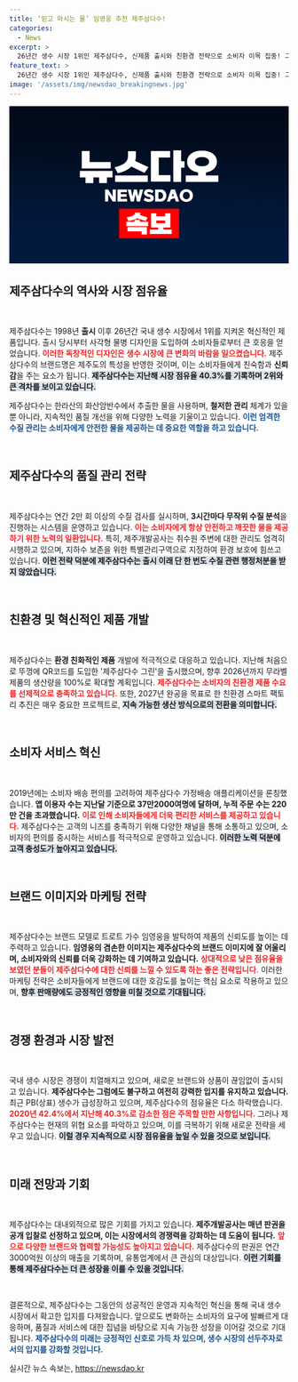 ```yaml
---
title: ‘믿고 마시는 물’ 임영웅 추천 제주삼다수!
categories:
  - News
excerpt: >
  26년간 생수 시장 1위인 제주삼다수, 신제품 출시와 친환경 전략으로 소비자 이목 집중! 그러나 가성비 제품과 경쟁사 투자가 위협 요인으로 떠오른다.
feature_text: >
  26년간 생수 시장 1위인 제주삼다수, 신제품 출시와 친환경 전략으로 소비자 이목 집중! 그러나 가성비 제품과 경쟁사 투자가 위협 요인으로 떠오른다.
image: '/assets/img/newsdao_breakingnews.jpg'
---
```


<p><img src="/assets/img/newsdao_breakingnews.jpg" alt="koreaapp 속보" /></p>

<h2 data-ke-size="size26">제주삼다수의 역사와 시장 점유율</h2>

<p data-ke-size="size16">&nbsp;</p>

<p>제주삼다수는 1998년 <b>출시</b> 이후 26년간 국내 생수 시장에서 1위를 지켜온 혁신적인 제품입니다. 출시 당시부터 사각형 물병 디자인을 도입하여 소비자들로부터 큰 호응을 얻었습니다. <b><span style="color: #ee2323;">이러한 독창적인 디자인은 생수 시장에 큰 변화의 바람을 일으켰습니다.</span></b> 제주삼다수의 브랜드명은 제주도의 특성을 반영한 것이며, 이는 소비자들에게 친숙함과 <b>신뢰감</b>을 주는 요소가 됩니다. <b><span style="background-color: #21538527;">제주삼다수는 지난해 시장 점유율 40.3%를 기록하며 2위와 큰 격차를 보이고 있습니다.</span></b> </p>

<p>제주삼다수는 한라산의 화산암반수에서 추출한 물을 사용하며, <b>철저한 관리</b> 체계가 있을 뿐 아니라, 지속적인 품질 개선을 위해 다양한 노력을 기울이고 있습니다. <b><span style="color: #1a5490;">이런 엄격한 수질 관리는 소비자에게 안전한 물을 제공하는 데 중요한 역할을 하고 있습니다.</span></b> </p>

<p data-ke-size="size16">&nbsp;</p>

<h2 data-ke-size="size26">제주삼다수의 품질 관리 전략</h2>

<p data-ke-size="size16">&nbsp;</p>

<p>제주삼다수는 연간 2만 회 이상의 수질 검사를 실시하며, <b>3시간마다 무작위 수질 분석</b>을 진행하는 시스템을 운영하고 있습니다. <b><span style="color: #ee2323;">이는 소비자에게 항상 안전하고 깨끗한 물을 제공하기 위한 노력의 일환입니다.</span></b> 특히, 제주개발공사는 취수원 주변에 대한 관리도 엄격히 시행하고 있으며, 지하수 보존을 위한 특별관리구역으로 지정하여 환경 보호에 힘쓰고 있습니다. <b><span style="background-color: #21538527;">이런 전략 덕분에 제주삼다수는 출시 이래 단 한 번도 수질 관련 행정처분을 받지 않았습니다.</span></b></p>

<p data-ke-size="size16">&nbsp;</p>

<h2 data-ke-size="size26">친환경 및 혁신적인 제품 개발</h2>

<p data-ke-size="size16">&nbsp;</p>

<p>제주삼다수는 <b>환경 친화적인 제품</b> 개발에 적극적으로 대응하고 있습니다. 지난해 처음으로 뚜껑에 QR코드를 도입한 '제주삼다수 그린'을 출시했으며, 향후 2026년까지 무라벨 제품의 생산량을 100%로 확대할 계획입니다. <b><span style="color: #ee2323;">제주삼다수는 소비자의 친환경 제품 수요를 선제적으로 충족하고 있습니다.</span></b> 또한, 2027년 완공을 목표로 한 친환경 스마트 팩토리 추진은 매우 중요한 프로젝트로, <b><span style="background-color: #21538527;">지속 가능한 생산 방식으로의 전환을 의미합니다.</span></b></p>

<p data-ke-size="size16">&nbsp;</p>

<h2 data-ke-size="size26">소비자 서비스 혁신</h2>

<p data-ke-size="size16">&nbsp;</p>

<p>2019년에는 소비자 배송 편의를 고려하여 제주삼다수 가정배송 애플리케이션을 론칭했습니다. <b>앱 이용자 수는 지난달 기준으로 37만2000여명에 달하며, 누적 주문 수는 220만 건을 초과했습니다.</b> <b><span style="color: #ee2323;">이로 인해 소비자들에게 더욱 편리한 서비스를 제공하고 있습니다.</span></b> 제주삼다수는 고객의 니즈를 충족하기 위해 다양한 채널을 통해 소통하고 있으며, 소비자의 편의를 중시하는 서비스를 적극적으로 운영하고 있습니다. <b><span style="background-color: #21538527;">이러한 노력 덕분에 고객 충성도가 높아지고 있습니다.</span></b></p>

<p data-ke-size="size16">&nbsp;</p>

<h2 data-ke-size="size26">브랜드 이미지와 마케팅 전략</h2>

<p data-ke-size="size16">&nbsp;</p>

<p>제주삼다수는 브랜드 모델로 트로트 가수 임영웅을 발탁하여 제품의 신뢰도를 높이는 데 주력하고 있습니다. <b>임영웅의 겸손한 이미지는 제주삼다수의 브랜드 이미지에 잘 어울리며, 소비자와의 신뢰를 더욱 강화하는 데 기여하고 있습니다.</b> <b><span style="color: #ee2323;">상대적으로 낮은 점유율을 보였던 분들이 제주삼다수에 대한 신뢰를 느낄 수 있도록 하는 좋은 전략입니다.</span></b> 이러한 마케팅 전략은 소비자들에게 브랜드에 대한 호감도를 높이는 핵심 요소로 작용하고 있으며, <b><span style="background-color: #21538527;">향후 판매량에도 긍정적인 영향을 미칠 것으로 기대됩니다.</span></b></p>

<p data-ke-size="size16">&nbsp;</p>

<h2 data-ke-size="size26">경쟁 환경과 시장 발전</h2>

<p data-ke-size="size16">&nbsp;</p>

<p>국내 생수 시장은 경쟁이 치열해지고 있으며, 새로운 브랜드와 상품이 끊임없이 출시되고 있습니다. <b>제주삼다수는 그럼에도 불구하고 여전히 강력한 입지를 유지하고 있습니다.</b> 최근 PB(상표) 생수가 급성장하고 있으며, 제주삼다수의 점유율은 다소 하락했습니다. <b><span style="color: #ee2323;">2020년 42.4%에서 지난해 40.3%로 감소한 점은 주목할 만한 사항입니다.</span></b> 그러나 제주삼다수는 현재의 위협 요소를 파악하고 있으며, 이를 극복하기 위해 새로운 전략을 세우고 있습니다. <b><span style="background-color: #21538527;">이럴 경우 지속적으로 시장 점유율을 높일 수 있을 것으로 보입니다.</span></b></p>

<p data-ke-size="size16">&nbsp;</p>

<h2 data-ke-size="size26">미래 전망과 기회</h2>

<p data-ke-size="size16">&nbsp;</p>

<p>제주삼다수는 대내외적으로 많은 기회를 가지고 있습니다. <b>제주개발공사는 매년 판권을 공개 입찰로 선정하고 있으며, 이는 시장에서의 경쟁력을 강화하는 데 도움이 됩니다.</b> <b><span style="color: #ee2323;">앞으로 다양한 브랜드와 협력할 가능성도 높아지고 있습니다.</span></b> 제주삼다수의 판권은 연간 3000억원 이상의 매출을 기록하며, 유통업계에서 큰 관심의 대상입니다. <b><span style="background-color: #21538527;">이런 기회를 통해 제주삼다수는 더 큰 성장을 이룰 수 있을 것입니다.</span></b></p>

<p data-ke-size="size16">&nbsp;</p>

<p>결론적으로, 제주삼다수는 그동안의 성공적인 운영과 지속적인 혁신을 통해 국내 생수 시장에서 확고한 입지를 다져왔습니다. 앞으로도 변화하는 소비자의 요구에 발빠르게 대응하며, 품질과 서비스에 대한 집념을 바탕으로 지속 가능한 성장을 이어갈 것으로 기대됩니다. <b><span style="color: #1a5490;">제주삼다수의 미래는 긍정적인 신호로 가득 차 있으며, 생수 시장의 선두주자로서의 입지를 강화할 것입니다.</span></b></p>
실시간 뉴스 속보는, <a href="https://newsdao.kr" rel="dofollow">https://newsdao.kr</a>


